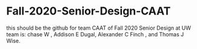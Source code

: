 # Fall-2020-Senior-Design-CAAT

this should be the github for team CAAT of Fall 2020 Senior Design at UW
team is: chase W , Addison E Dugal, Alexander C Finch , and Thomas J Wise.
